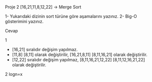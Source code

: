 Proje 2
[16,21,11,8,12,22] -> Merge Sort

1- Yukarıdaki dizinin sort türüne göre aşamalarını yazınız.
2- Big-O gösterimini yazınız.

Cevap

1
* [16,21] sıralıdır değişim yapılmaz.
* [11,8] [8,11] olarak değiştirilir, [16,21,8,11] [8,11,16,21] olarak değiştirilir.
* [12,22] sıralıdır değişim yapılmaz, [8,11,16,21,12,22] [8,11,12,16,21,22] olarak değiştirilir.

2
logn=x
